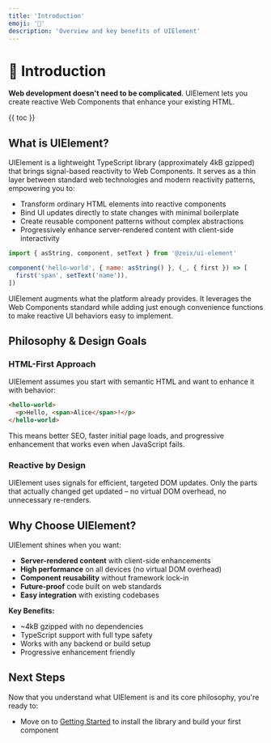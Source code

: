 ```yaml
---
title: 'Introduction'
emoji: '📖'
description: 'Overview and key benefits of UIElement'
---
```


<section-hero>

# 📖 Introduction

<div>
  <p class="lead"><strong>Web development doesn't need to be complicated</strong>. UIElement lets you create reactive Web Components that enhance your existing HTML.</p>
  {{ toc }}</div>
</section-hero>

<section>

## What is UIElement?

UIElement is a lightweight TypeScript library (approximately 4kB gzipped) that brings signal-based reactivity to Web Components. It serves as a thin layer between standard web technologies and modern reactivity patterns, empowering you to:

- Transform ordinary HTML elements into reactive components
- Bind UI updates directly to state changes with minimal boilerplate
- Create reusable component patterns without complex abstractions
- Progressively enhance server-rendered content with client-side interactivity

```js (hello-world.js)
import { asString, component, setText } from '@zeix/ui-element'

component('hello-world', { name: asString() }, (_, { first }) => [
  first('span', setText('name')),
])
```

UIElement augments what the platform already provides. It leverages the Web Components standard while adding just enough convenience functions to make reactive UI behaviors easy to implement.

</section>

<section>

## Philosophy & Design Goals

### HTML-First Approach

UIElement assumes you start with semantic HTML and want to enhance it with behavior:

```html (hello-world.html)
<hello-world>
  <p>Hello, <span>Alice</span>!</p>
</hello-world>
```

This means better SEO, faster initial page loads, and progressive enhancement that works even when JavaScript fails.

### Reactive by Design

UIElement uses signals for efficient, targeted DOM updates. Only the parts that actually changed get updated – no virtual DOM overhead, no unnecessary re-renders.

</section>

<section>

## Why Choose UIElement?

UIElement shines when you want:

- **Server-rendered content** with client-side enhancements
- **High performance** on all devices (no virtual DOM overhead)
- **Component reusability** without framework lock-in
- **Future-proof** code built on web standards
- **Easy integration** with existing codebases

**Key Benefits:**

- ~4kB gzipped with no dependencies
- TypeScript support with full type safety
- Works with any backend or build setup
- Progressive enhancement friendly

</section>

<section>

## Next Steps

Now that you understand what UIElement is and its core philosophy, you're ready to:

- Move on to [Getting Started](getting-started.html) to install the library and build your first component

</section>
